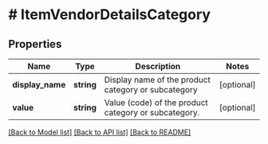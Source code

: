 # # ItemVendorDetailsCategory

## Properties

Name | Type | Description | Notes
------------ | ------------- | ------------- | -------------
**display_name** | **string** | Display name of the product category or subcategory | [optional]
**value** | **string** | Value (code) of the product category or subcategory. | [optional]

[[Back to Model list]](../../README.md#models) [[Back to API list]](../../README.md#endpoints) [[Back to README]](../../README.md)
